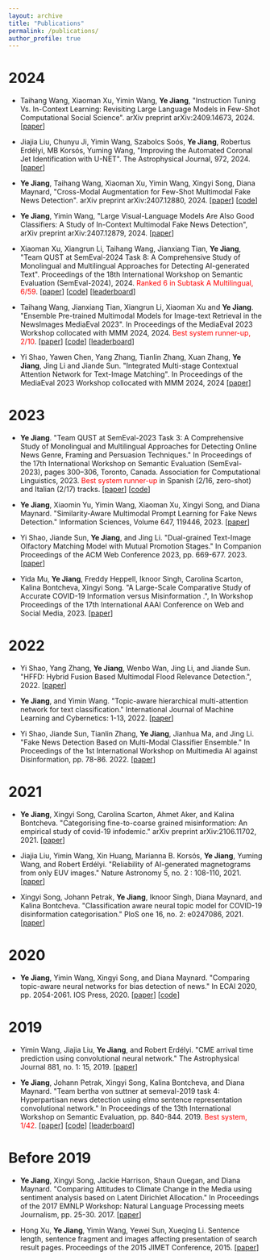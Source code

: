 ```yaml
---
layout: archive
title: "Publications"
permalink: /publications/
author_profile: true
---
```


2024
======

* Taihang Wang, Xiaoman Xu, Yimin Wang, **Ye Jiang**, "Instruction Tuning Vs. In-Context Learning: Revisiting Large Language Models in Few-Shot Computational Social Science". arXiv preprint arXiv:2409.14673, 2024. [[paper](https://arxiv.org/pdf/2409.14673)]
  
* Jiajia Liu, Chunyu Ji, Yimin Wang, Szabolcs Soós, **Ye Jiang**, Robertus Erdélyi, MB Korsós, Yuming Wang, "Improving the Automated Coronal Jet Identification with U-NET". The Astrophysical Journal, 972, 2024. [[paper](https://iopscience.iop.org/article/10.3847/1538-4357/ad66be/pdf)]

* **Ye Jiang**, Taihang Wang, Xiaoman Xu, Yimin Wang, Xingyi Song, Diana Maynard, "Cross-Modal Augmentation for Few-Shot Multimodal Fake News Detection". arXiv preprint arXiv:2407.12880, 2024.  [[paper](https://arxiv.org/pdf/2407.12880)] [[code](https://github.com/zgjiangtoby/FND_fewshot)]

* **Ye Jiang**, Yimin Wang, "Large Visual-Language Models Are Also Good Classifiers: A Study of In-Context Multimodal Fake News Detection", arXiv preprint arXiv:2407.12879, 2024.  [[paper](https://arxiv.org/pdf/2407.12879)]

* Xiaoman Xu, Xiangrun Li, Taihang Wang, Jianxiang Tian, **Ye Jiang**, "Team QUST at SemEval-2024 Task 8: A Comprehensive Study of Monolingual and Multilingual Approaches for Detecting AI-generated Text". Proceedings of the 18th International Workshop on Semantic Evaluation (SemEval-2024), 2024. <span style="color:red">Ranked 6 in Subtask A Multilingual, 6/59</span>. [[paper](https://aclanthology.org/2024.semeval-1.71/)] [[code](https://github.com/warmth27/SemEval2024_QUST/tree/main )] [[leaderboard](https://github.com/mbzuai-nlp/SemEval2024-task8/blob/main/SemEval2024_task8_overview_April.pdf)]

* Taihang Wang, Jianxiang Tian, Xiangrun Li, Xiaoman Xu and **Ye Jiang**. "Ensemble Pre-trained Multimodal Models for Image-text Retrieval in the NewsImages MediaEval 2023". In Proceedings of the MediaEval 2023 Workshop collocated with MMM 2024, 2024. <span style="color:red">Best system runner-up, 2/10</span>. [[paper](https://2023.multimediaeval.com/paper11.pdf)] [[code](https://github.com/xxm1215/qust_mediaeval2023)] [[leaderboard](https://ye-jiang.com/files/NewsImages23-Certificate-Rank2.pdf)]

* Yi Shao, Yawen Chen, Yang Zhang, Tianlin Zhang, Xuan Zhang, **Ye Jiang**, Jing Li and Jiande Sun. "Integrated Multi-stage Contextual Attention Network for Text-Image Matching". In Proceedings of the MediaEval 2023 Workshop collocated with MMM 2024, 2024 [[paper](https://2023.multimediaeval.com/paper17.pdf)]

2023
======

* **Ye Jiang**. "Team QUST at SemEval-2023 Task 3: A Comprehensive Study of Monolingual and Multilingual Approaches for Detecting Online News Genre, Framing and Persuasion Techniques." In Proceedings of the 17th International Workshop on Semantic Evaluation (SemEval-2023), pages 300–306, Toronto, Canada. Association for Computational Linguistics, 2023. <span style="color:red">Best system runner-up</span> in Spanish (2/16, zero-shot) and Italian (2/17) tracks. [[paper](https://aclanthology.org/2023.semeval-1.40/)] [[code](https://github.com/zgjiangtoby/SemEval2023_QUST)]
  
* **Ye Jiang**, Xiaomin Yu, Yimin Wang, Xiaoman Xu, Xingyi Song, and Diana Maynard. "Similarity-Aware Multimodal Prompt Learning for Fake News Detection." Information Sciences, Volume 647, 119446, 2023. [[paper](https://ye-jiang.com/files/IS-2023.pdf)]

* Yi Shao, Jiande Sun, **Ye Jiang**, and Jing Li. "Dual-grained Text-Image Olfactory Matching Model with Mutual Promotion Stages." In Companion Proceedings of the ACM Web Conference 2023, pp. 669-677. 2023. [[paper](https://dl.acm.org/doi/pdf/10.1145/3543873.3587649)]

* Yida Mu, **Ye Jiang**, Freddy Heppell, Iknoor Singh, Carolina Scarton, Kalina Bontcheva, Xingyi Song. "A Large-Scale Comparative Study of Accurate COVID-19 Information versus Misinformation
.", In Workshop Proceedings of the 17th International AAAI Conference on Web and Social Media, 2023. [[paper](https://workshop-proceedings.icwsm.org/pdf/2023_45.pdf)]


2022
======
* Yi Shao, Yang Zhang, **Ye Jiang**, Wenbo Wan, Jing Li, and Jiande Sun. "HFFD: Hybrid Fusion Based Multimodal Flood Relevance Detection.", 2022.  [[paper](https://ye-jiang.com/files/SHAO_22.pdf)]
  
* **Ye Jiang**, and Yimin Wang. "Topic-aware hierarchical multi-attention network for text classification." International Journal of Machine Learning and Cybernetics: 1-13, 2022.  [[paper](https://ye-jiang.com/files/ML&C_FINAL.pdf)]

* Yi Shao, Jiande Sun, Tianlin Zhang, **Ye Jiang**, Jianhua Ma, and Jing Li. "Fake News Detection Based on Multi-Modal Classifier Ensemble." In Proceedings of the 1st International Workshop on Multimedia AI against Disinformation, pp. 78-86. 2022.  [[paper](https://ye-jiang.com/files/ensemble21.pdf)]

2021
======
* **Ye Jiang**, Xingyi Song, Carolina Scarton, Ahmet Aker, and Kalina Bontcheva. "Categorising fine-to-coarse grained misinformation: An empirical study of covid-19 infodemic." arXiv preprint arXiv:2106.11702, 2021.  [[paper](https://ye-jiang.com/files/arix21.pdf)]

* Jiajia Liu, Yimin Wang, Xin Huang, Marianna B. Korsós, **Ye Jiang**, Yuming Wang, and Robert Erdélyi. "Reliability of AI-generated magnetograms from only EUV images." Nature Astronomy 5, no. 2 : 108-110, 2021.  [[paper](https://ye-jiang.com/files/nature21.pdf)]

* Xingyi Song, Johann Petrak, **Ye Jiang**, Iknoor Singh, Diana Maynard, and Kalina Bontcheva. "Classification aware neural topic model for COVID-19 disinformation categorisation." PloS one 16, no. 2: e0247086, 2021.  [[paper](https://ye-jiang.com/files/plos21.pdf)]

2020
======
* **Ye Jiang**, Yimin Wang, Xingyi Song, and Diana Maynard. "Comparing topic-aware neural networks for bias detection of news." In ECAI 2020, pp. 2054-2061. IOS Press, 2020.  [[paper](https://ye-jiang.com/files/topic20.pdf)] [[code](https://github.com/yjiang18/LDA-HAN)]


2019
======
* Yimin Wang, Jiajia Liu, **Ye Jiang**, and Robert Erdélyi. "CME arrival time prediction using convolutional neural network." The Astrophysical Journal 881, no. 1: 15, 2019. [[paper](https://ye-jiang.com/files/cme19.pdf)] 

* **Ye Jiang**, Johann Petrak, Xingyi Song, Kalina Bontcheva, and Diana Maynard. "Team bertha von suttner at semeval-2019 task 4: Hyperpartisan news detection using elmo sentence representation convolutional network." In Proceedings of the 13th International Workshop on Semantic Evaluation, pp. 840-844. 2019. <span style="color:red">Best system, 1/42</span>.
 [[paper](https://ye-jiang.com/files/team19.pdf)] [[code](https://github.com/GateNLP/semeval2019-hyperpartisan-bertha-von-suttner)] [[leaderboard](https://pan.webis.de/semeval19/semeval19-web/)]

Before 2019
======
* **Ye Jiang**, Xingyi Song, Jackie Harrison, Shaun Quegan, and Diana Maynard. "Comparing Attitudes to Climate Change in the Media using sentiment analysis based on Latent Dirichlet Allocation." In Proceedings of the 2017 EMNLP Workshop: Natural Language Processing meets Journalism, pp. 25-30. 2017.  [[paper](https://ye-jiang.com/files/compare17.pdf)]  

* Hong Xu, **Ye Jiang**, Yimin Wang, Yewei Sun, Xueqing Li. Sentence length, sentence fragment and images affecting presentation of search result pages. Proceedings of the 2015 JIMET Conference, 2015.   [[paper](https://ye-jiang.com/files/sentence_length.pdf)] 
